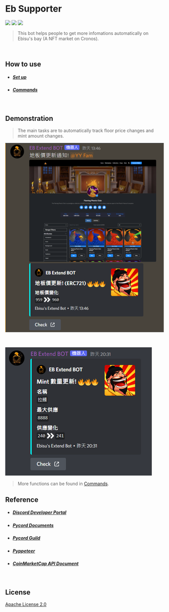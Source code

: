 # Eb Supporter
![](https://shields.io/badge/BUILD-PASSING-green?logo=github&style=for-the-badge) 
![](https://shields.io/badge/VERSION-2.0-blue?logo=github&style=for-the-badge) 
![](https://shields.io/badge/PYTHON-3.8-blue?logo=python&style=for-the-badge)

> This bot helps people to get more infomations automatically on Ebisu's bay (A NFT market on Cronos).

<br />

## How to use
- ##### [Set up](doc/how-to-setup.md)
- ##### [Commands](doc/commands.md)

<br />

## Demonstration
> The main tasks are to automatically track floor price changes and mint amount changes.

![](doc/img/demo_floor_change.png)

<br />

![](doc/img/demo_mint_amount_change.png)
<br />

> More functions can be found in [Commands](doc/commands.md).

## Reference

- ##### [Discord Developer Portal](https://discord.com/developers/docs/getting-started)
- ##### [Pycord Documents](https://docs.pycord.dev/en/master/)
- ##### [Pycord Guild](https://guide.pycord.dev/introduction)
- ##### [Pyppeteer](https://github.com/pyppeteer/pyppeteer)
- ##### [CoinMarketCap API Document](https://coinmarketcap.com/api/documentation/v1/)

<br />

## License
[Apache License 2.0](LICENSE)
